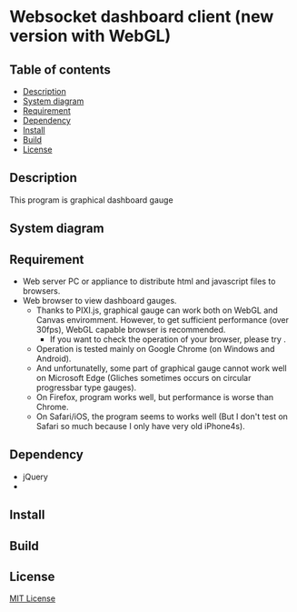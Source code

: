 # Websocket dashboard client (new version with WebGL)

## Table of contents

* [Description](#description)
* [System diagram](#system_diagram)
* [Requirement](#requirement)
* [Dependency](#dependency)
* [Install](#install)
* [Build](#build)
* [License](#license)

## <a name="description">Description</a>
This program is graphical dashboard gauge 

## <a name="system_diagram">System diagram</a>

## <a name="requirement">Requirement</a>
* Web server PC or appliance to distribute html and javascript files to browsers.
* Web browser to view dashboard gauges.
	* Thanks to PIXI.js, graphical gauge can work both on WebGL and Canvas enviromment. However, to get sufficient performance (over 30fps), WebGL capable browser is recommended.
		* If you want to check the operation of your browser, please try []().
	* Operation is tested mainly on Google Chrome (on Windows and Android).
	* And unfortunatelly, some part of graphical gauge cannot work well on Microsoft Edge (Gliches sometimes occurs on circular progressbar type gauges).
	* On Firefox, program works well, but performance is worse than Chrome.
	* On Safari/iOS, the program seems to works well (But I don't test on Safari so much because I only have very old iPhone4s).

## <a name="dependency">Dependency</a>
* jQuery
* 
## <a name="install">Install</a>

## <a name="build">Build</a>

## <a name="license">License</a>
[MIT License](./LICENSE)
